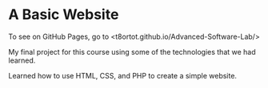 # A Basic Website

To see on GitHub Pages, go to <t8ortot.github.io/Advanced-Software-Lab/>

My final project for this course using some of the technologies that we had learned.

Learned how to use HTML, CSS, and PHP to create a simple website.
